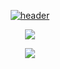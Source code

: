 <div align="center">
  
  [![header](https://capsule-render.vercel.app/api?type=waving&color=gradient&height=200&section=header&text=Loensh&fontSize=72&animation=fadeIn&fontAlignY=37)](https://www.github.com/Loensh)
</div>
<!-- <p align="center">
  <img src ="https://github-readme-stats.vercel.app/api?username=loensh&show_icons=true&count_private=true&theme=merko&hide_border=true&bg_color=00000000&hide_rank=true">
  <img src ="https://github-readme-stats.vercel.app/api/top-langs/?username=loensh&layout=compact&hide_border=true&theme=merko&bg_color=00000000&langs_count=8">
  <img src ="https://github-readme-streak-stats.herokuapp.com/?user=loensh&theme=merko&hide_border=true&background=FFFFFF00">
</p> -->

<p align="center"> <!-- My skills -->
  <a href="https://skillicons.dev">
    <img src="https://skillicons.dev/icons?i=atom,blender,bootstrap,c,cs,css,dart,devto,discord,eclipse,figma,firebase,flutter,git,github,godot,html,idea,instagram,js,kotlin,linux,md,netlify,nodejs,powershell,py,react,stackoverflow,svg,ts,unity,vercel,visualstudio,vscode,webpack&perline=12" />
  </a>
</p>

<p align="center"> <!-- bottom -->
  <img src="https://capsule-render.vercel.app/api?type=waving&color=gradient&height=100&section=footer"/>
</p>

